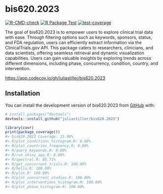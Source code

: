 
<!-- README.md is generated from README.Rmd. Please edit that file -->

# bis620.2023

<!-- badges: start -->

[![R-CMD-check](https://github.com/juliastiller/bis620.2023/actions/workflows/R-CMD-check.yaml/badge.svg)](https://github.com/juliastiller/bis620.2023/actions/workflows/R-CMD-check.yaml)
[![R Package
Test](https://github.com/juliastiller/bis620.2023/actions/workflows/r-test.yaml/badge.svg)](https://github.com/juliastiller/bis620.2023/actions/workflows/r-test.yaml)
[![test-coverage](https://github.com/juliastiller/bis620.2023/actions/workflows/test-coverage.yaml/badge.svg)](https://github.com/juliastiller/bis620.2023/actions/workflows/test-coverage.yaml)
<!-- badges: end -->

The goal of bis620.2023 is to empower users to explore clinical trial
data with ease. Through filtering options such as keywords, sponsors,
status, and FDA regulation, users can efficiently extract information
via the ClinicalTrials.gov API. This package caters to researchers,
clinicians, and data scientists, offering seamless retrieval and dynamic
visualization capabilities. Users can gain valuable insights by
exploring trends across different dimensions, including phase,
concurrency, condition, country, and intervention.

<https://app.codecov.io/gh/juliastiller/bis620.2023>

## Installation

You can install the development version of bis620.2023 from
[GitHub](https://github.com/) with:

``` r
# install.packages("devtools")
devtools::install_github("juliastiller/bis620.2023")
```

``` r
library(covr)
print(package_coverage())
#> bis620.2023 Coverage: 15.98%
#> R/plot_conditions_histogram.R: 0.00%
#> R/plot_countries_frequency.R: 0.00%
#> R/query_keywords.R: 0.00%
#> R/run_shiny_app.R: 0.00%
#> R/spectral.R: 85.71%
#> R/get_concurrent_trials.R: 100.00%
#> R/hello.R: 100.00%
#> R/plot.R: 100.00%
#> R/plot_concurrent_studies.R: 100.00%
#> R/plot_interventions_histogram.R: 100.00%
#> R/plot_phase_histogram.R: 100.00%
```
